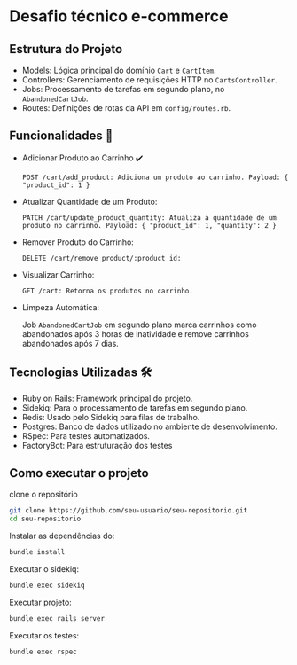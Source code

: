# Desafio técnico e-commerce

## Estrutura do Projeto

- Models: Lógica principal do domínio `Cart` e `CartItem`.
- Controllers: Gerenciamento de requisições HTTP no `CartsController`.
- Jobs: Processamento de tarefas em segundo plano, no `AbandonedCartJob`.
- Routes: Definições de rotas da API em `config/routes.rb`.

## Funcionalidades 🚀

- Adicionar Produto ao Carrinho ✔️ 

  ``
  POST /cart/add_product: Adiciona um produto ao carrinho.
  Payload: { "product_id": 1 }
  ``

- Atualizar Quantidade de um Produto:

  ``
  PATCH /cart/update_product_quantity: Atualiza a quantidade de um produto no carrinho.
  Payload: { "product_id": 1, "quantity": 2 }
  ``

- Remover Produto do Carrinho: 

  ``
  DELETE /cart/remove_product/:product_id:
  ``

- Visualizar Carrinho:

  ``
  GET /cart: Retorna os produtos no carrinho.
  ``

- Limpeza Automática: 

  Job `AbandonedCartJob` em segundo plano marca carrinhos como abandonados após 3 horas de inatividade e remove carrinhos abandonados após 7 dias.

## Tecnologias Utilizadas 🛠

- Ruby on Rails: Framework principal do projeto.
- Sidekiq: Para o processamento de tarefas em segundo plano.
- Redis: Usado pelo Sidekiq para filas de trabalho.
- Postgres: Banco de dados utilizado no ambiente de desenvolvimento.
- RSpec: Para testes automatizados.
- FactoryBot: Para estruturação dos testes

## Como executar o projeto

clone o repositório
```bash
git clone https://github.com/seu-usuario/seu-repositorio.git
cd seu-repositorio
```

Instalar as dependências do:
```bash
bundle install
```

Executar o sidekiq:
```bash
bundle exec sidekiq
```

Executar projeto:
```bash
bundle exec rails server
```

Executar os testes:
```bash
bundle exec rspec

